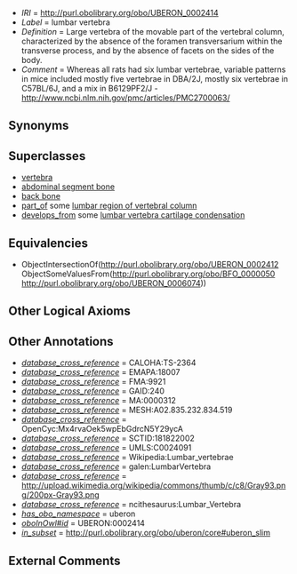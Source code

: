  * *IRI* = http://purl.obolibrary.org/obo/UBERON_0002414
 * *Label* = lumbar vertebra
 * *Definition* = Large vertebra of the movable part of the vertebral column, characterized by the absence of the foramen transversarium within the transverse process, and by the absence of facets on the sides of the body.
 * *Comment* = Whereas all rats had six lumbar vertebrae, variable patterns in mice included mostly five vertebrae in DBA/2J, mostly six vertebrae in C57BL/6J, and a mix in B6129PF2/J - http://www.ncbi.nlm.nih.gov/pmc/articles/PMC2700063/

## Synonyms


## Superclasses

 * [vertebra](../../UBERON/12/UBERON_0002412.md)
 * [abdominal segment bone](../../UBERON/28/UBERON_0003828.md)
 * [back bone](../../UBERON/47/UBERON_0004247.md)
 * [part_of](../../BFO/50/BFO_0000050.md) some [lumbar region of vertebral column](../../UBERON/74/UBERON_0006074.md)
 * [develops_from](../../RO/02/RO_0002202.md) some [lumbar vertebra cartilage condensation](../../UBERON/09/UBERON_0013509.md)

## Equivalencies

 * ObjectIntersectionOf(<http://purl.obolibrary.org/obo/UBERON_0002412> ObjectSomeValuesFrom(<http://purl.obolibrary.org/obo/BFO_0000050> <http://purl.obolibrary.org/obo/UBERON_0006074>))

## Other Logical Axioms


## Other Annotations

 * *[database_cross_reference](../../ef/oboInOwl#hasDbXref.md)* = CALOHA:TS-2364
 * *[database_cross_reference](../../ef/oboInOwl#hasDbXref.md)* = EMAPA:18007
 * *[database_cross_reference](../../ef/oboInOwl#hasDbXref.md)* = FMA:9921
 * *[database_cross_reference](../../ef/oboInOwl#hasDbXref.md)* = GAID:240
 * *[database_cross_reference](../../ef/oboInOwl#hasDbXref.md)* = MA:0000312
 * *[database_cross_reference](../../ef/oboInOwl#hasDbXref.md)* = MESH:A02.835.232.834.519
 * *[database_cross_reference](../../ef/oboInOwl#hasDbXref.md)* = OpenCyc:Mx4rvaOek5wpEbGdrcN5Y29ycA
 * *[database_cross_reference](../../ef/oboInOwl#hasDbXref.md)* = SCTID:181822002
 * *[database_cross_reference](../../ef/oboInOwl#hasDbXref.md)* = UMLS:C0024091
 * *[database_cross_reference](../../ef/oboInOwl#hasDbXref.md)* = Wikipedia:Lumbar_vertebrae
 * *[database_cross_reference](../../ef/oboInOwl#hasDbXref.md)* = galen:LumbarVertebra
 * *[database_cross_reference](../../ef/oboInOwl#hasDbXref.md)* = http://upload.wikimedia.org/wikipedia/commons/thumb/c/c8/Gray93.png/200px-Gray93.png
 * *[database_cross_reference](../../ef/oboInOwl#hasDbXref.md)* = ncithesaurus:Lumbar_Vertebra
 * *[has_obo_namespace](../../ce/oboInOwl#hasOBONamespace.md)* = uberon
 * *[oboInOwl#id](../../id/oboInOwl#id.md)* = UBERON:0002414
 * *[in_subset](../../et/oboInOwl#inSubset.md)* = http://purl.obolibrary.org/obo/uberon/core#uberon_slim

## External Comments

